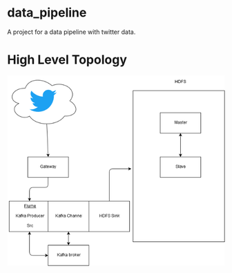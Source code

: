 # data_pipeline
A project for a data pipeline with twitter data.

# High Level Topology
![high_level_diagram](readme/high_level.png?raw=true "high_level_diagram")
